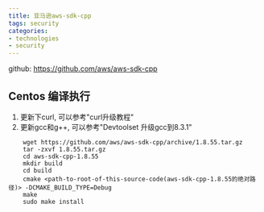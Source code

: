 ```yaml
---
title: 亚马逊aws-sdk-cpp
tags: security
categories:
- technologies
- security
---
```


github: https://github.com/aws/aws-sdk-cpp

## Centos 编译执行
1. 更新下curl, 可以参考"curl升级教程"
2. 更新gcc和g++, 可以参考"Devtoolset 升级gcc到8.3.1"

```shell
	wget https://github.com/aws/aws-sdk-cpp/archive/1.8.55.tar.gz
	tar -zxvf 1.8.55.tar.gz
	cd aws-sdk-cpp-1.8.55
	mkdir build
	cd build
	cmake <path-to-root-of-this-source-code(aws-sdk-cpp-1.8.55的绝对路径)> -DCMAKE_BUILD_TYPE=Debug
	make
	sudo make install
```

